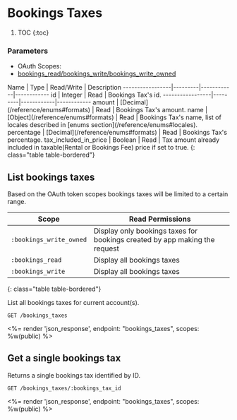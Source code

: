 # Bookings Taxes

1. TOC
{:toc}

### Parameters
<ul class="nav nav-pills" role="tablist">
  <li class="disabled"><a>OAuth Scopes:</a></li>
  <li class="active"><a href="#bookings_read-bookings_write-bookings_write_owned" role="tab" data-toggle="pill">bookings_read/bookings_write/bookings_write_owned</a></li>
</ul>
<div class="tab-content" markdown="1">
  <div class="tab-pane active" id="bookings_read-bookings_write-bookings_write_owned" markdown="1">
Name             | Type    | Read/Write | Description
-----------------|---------|------------|------------
id               | Integer | Read       | Bookings Tax's id.
-----------------|---------|------------|------------
amount           | [Decimal](/reference/enums#formats)  | Read       | Bookings Tax's amount.
name             | [Object](/reference/enums#formats)   | Read       | Bookings Tax's name, list of locales described in [enums section](/reference/enums#locales).
percentage       | [Decimal](/reference/enums#formats)  | Read       | Bookings Tax's percentage.
tax_included_in_price | Boolean | Read       | Tax amount already included in taxable(Rental or Bookings Fee) price if set to true.
{: class="table table-bordered"}
  </div>
</div>

## List bookings taxes

Based on the OAuth token scopes bookings taxes will be limited to a
certain range.

Scope                    | Read Permissions
-------------------------|------------
`:bookings_write_owned`  | Display only bookings taxes for bookings created by app making the request
`:bookings_read`         | Display all bookings taxes
`:bookings_write`        | Display all bookings taxes
{: class="table table-bordered"}

List all bookings taxes for current account(s).

~~~
GET /bookings_taxes
~~~

<%= render 'json_response', endpoint: "bookings_taxes", scopes: %w(public) %>

## Get a single bookings tax

Returns a single bookings tax identified by ID.

~~~
GET /bookings_taxes/:bookings_tax_id
~~~

<%= render 'json_response', endpoint: "bookings_taxes", scopes: %w(public) %>
